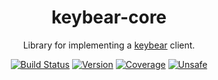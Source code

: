 <div align="center">
   <h1>keybear-core</h1>

   Library for implementing a [keybear](https://github.com/keybear/keybear) client.

   <a href="https://actions-badge.atrox.dev/keybear/keybear-core/goto"><img src="https://github.com/keybear/keybear-core/workflows/Test/badge.svg" alt="Build Status"/></a>
   <a href="https://crates.io/crates/keybear"><img src="https://img.shields.io/crates/v/keybear.svg" alt="Version"/></a>
   <a href="https://codecov.io/gh/keybear/keybear-core"><img src="https://codecov.io/gh/keybear/keybear-core/branch/main/graph/badge.svg?token=32C44QK5R9" alt="Coverage"/></a>
   <a href="https://github.com/rust-secure-code/safety-dance/"><img src="https://img.shields.io/badge/unsafe-forbidden-brightgreen.svg" alt="Unsafe"/></a>
</div>
